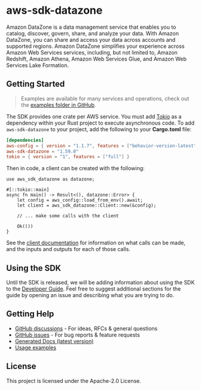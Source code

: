 # aws-sdk-datazone

Amazon DataZone is a data management service that enables you to catalog, discover, govern, share, and analyze your data. With Amazon DataZone, you can share and access your data across accounts and supported regions. Amazon DataZone simplifies your experience across Amazon Web Services services, including, but not limited to, Amazon Redshift, Amazon Athena, Amazon Web Services Glue, and Amazon Web Services Lake Formation.

## Getting Started

> Examples are available for many services and operations, check out the
> [examples folder in GitHub](https://github.com/awslabs/aws-sdk-rust/tree/main/examples).

The SDK provides one crate per AWS service. You must add [Tokio](https://crates.io/crates/tokio)
as a dependency within your Rust project to execute asynchronous code. To add `aws-sdk-datazone` to
your project, add the following to your **Cargo.toml** file:

```toml
[dependencies]
aws-config = { version = "1.1.7", features = ["behavior-version-latest"] }
aws-sdk-datazone = "1.59.0"
tokio = { version = "1", features = ["full"] }
```

Then in code, a client can be created with the following:

```rust,no_run
use aws_sdk_datazone as datazone;

#[::tokio::main]
async fn main() -> Result<(), datazone::Error> {
    let config = aws_config::load_from_env().await;
    let client = aws_sdk_datazone::Client::new(&config);

    // ... make some calls with the client

    Ok(())
}
```

See the [client documentation](https://docs.rs/aws-sdk-datazone/latest/aws_sdk_datazone/client/struct.Client.html)
for information on what calls can be made, and the inputs and outputs for each of those calls.

## Using the SDK

Until the SDK is released, we will be adding information about using the SDK to the
[Developer Guide](https://docs.aws.amazon.com/sdk-for-rust/latest/dg/welcome.html). Feel free to suggest
additional sections for the guide by opening an issue and describing what you are trying to do.

## Getting Help

* [GitHub discussions](https://github.com/awslabs/aws-sdk-rust/discussions) - For ideas, RFCs & general questions
* [GitHub issues](https://github.com/awslabs/aws-sdk-rust/issues/new/choose) - For bug reports & feature requests
* [Generated Docs (latest version)](https://awslabs.github.io/aws-sdk-rust/)
* [Usage examples](https://github.com/awslabs/aws-sdk-rust/tree/main/examples)

## License

This project is licensed under the Apache-2.0 License.

